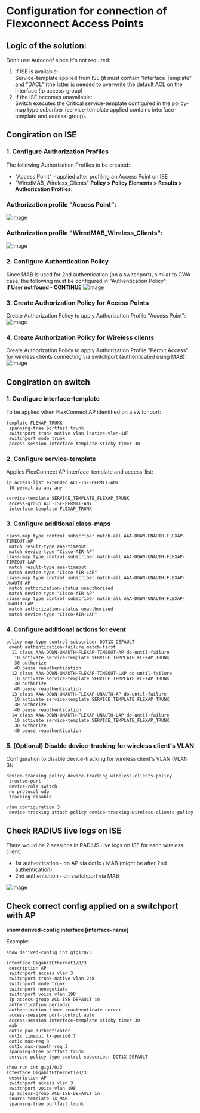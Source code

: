 # Configuration for connection of Flexconnect Access Points

## Logic of the solution:
Don't use Autoconf since it's not required:
1. If ISE is available:<br>
Service-template applied from ISE (it must contain "Interface Template" and "DACL" (the latter is needed to overwrite the default ACL on the interface (ip access-group)
2. If the ISE becomes unavailable:<br>
Switch executes the Critical service-template configured in the policy-map type subcriber (service-template applied contains interface-template and access-group).

## Congiration on ISE

### 1. Configure Authorization Profiles
The following Authorization Profiles to be created:
- "Access Point" - applied after profiling an Access Point on ISE
- "WiredMAB_Wireless_Clients"
**Policy > Policy Elements > Results > Authorization Profiles**:<br>
### Authorization profile "Access Point":
![image](https://user-images.githubusercontent.com/60174786/177613838-e69e3a11-f58f-4644-9542-50a1e70ba228.png)
### Authorization profile "WiredMAB_Wireless_Clients":
![image](https://user-images.githubusercontent.com/60174786/177616347-c108e0e4-4ce9-450b-992f-3db4e4a80295.png)

### 2. Configure Authentication Policy
Since MAB is used for 2nd authentication (on a switchport), similar to CWA case, the following must be configured in "Authentication Policy":<br>
**if User not found - CONTINUE**
![image](https://user-images.githubusercontent.com/60174786/177613298-9554ea3f-5e05-4724-9975-29f7385a8b21.png)

### 3. Create Authorization Policy for Access Points
Create Authorization Policy to apply Authorization Profile "Access Point":
![image](https://user-images.githubusercontent.com/60174786/177614108-9d81b872-3131-402a-82fe-242d402b6311.png)

### 4. Create Authorization Policy for Wireless clients
Create Authorization Policy to apply Authorization Profile "Permit Access" for wireless clients connecting via switchport (authenticated using MAB):
![image](https://user-images.githubusercontent.com/60174786/177615219-1e1a4bb2-cdbb-4292-89c4-9e7a3c212ec3.png)

## Congiration on switch
### 1. Configure interface-template
To be applied when FlexConnect AP identified on a switchport:
```
template FLEXAP_TRUNK
 spanning-tree portfast trunk
 switchport trunk native vlan [native-vlan-id]
 switchport mode trunk
 access-session interface-template sticky timer 30
```

### 2. Configure service-template
Applies FlexConnect AP interface-template and access-list:
```
ip access-list extended ACL-ISE-PERMIT-ANY
 10 permit ip any any

service-template SERVICE_TEMPLATE_FLEXAP_TRUNK
 access-group ACL-ISE-PERMIT-ANY
 interface-template FLEXAP_TRUNK
```

### 3. Configure additional class-maps
```
class-map type control subscriber match-all AAA-DOWN-UNAUTH-FLEXAP-TIMEOUT-AP
 match result-type aaa-timeout
 match device-type "Cisco-AIR-AP"
class-map type control subscriber match-all AAA-DOWN-UNAUTH-FLEXAP-TIMEOUT-LAP
 match result-type aaa-timeout
 match device-type "Cisco-AIR-LAP"
class-map type control subscriber match-all AAA-DOWN-UNAUTH-FLEXAP-UNAUTH-AP
 match authorization-status unauthorized
 match device-type "Cisco-AIR-AP"
class-map type control subscriber match-all AAA-DOWN-UNAUTH-FLEXAP-UNAUTH-LAP
 match authorization-status unauthorized
 match device-type "Cisco-AIR-LAP"
```

### 4. Configure additional actions for event
```
policy-map type control subscriber DOT1X-DEFAULT
 event authentication-failure match-first
  11 class AAA-DOWN-UNAUTH-FLEXAP-TIMEOUT-AP do-until-failure
   10 activate service-template SERVICE_TEMPLATE_FLEXAP_TRUNK
   30 authorize
   40 pause reauthentication
  12 class AAA-DOWN-UNAUTH-FLEXAP-TIMEOUT-LAP do-until-failure
   10 activate service-template SERVICE_TEMPLATE_FLEXAP_TRUNK
   30 authorize
   40 pause reauthentication
  13 class AAA-DOWN-UNAUTH-FLEXAP-UNAUTH-AP do-until-failure
   10 activate service-template SERVICE_TEMPLATE_FLEXAP_TRUNK
   30 authorize
   40 pause reauthentication
  14 class AAA-DOWN-UNAUTH-FLEXAP-UNAUTH-LAP do-until-failure
   10 activate service-template SERVICE_TEMPLATE_FLEXAP_TRUNK
   30 authorize
   40 pause reauthentication
```

### 5. (Optional) Disable device-tracking for wireless client's VLAN
Configuration to disable device-tracking for wireless client's VLAN (VLAN 3):
```
device-tracking policy device-tracking-wireless-clients-policy
 trusted-port
 device-role switch
 no protocol udp
 tracking disable

vlan configuration 3
 device-tracking attach-policy device-tracking-wireless-clients-policy
```

## Check RADIUS live logs on ISE
There would be 2 sessions in RADIUS Live logs on ISE for each wireless client:
- 1st authentication - on AP via dot1x / MAB (might be after 2nd authentication)
- 2nd authentiction - on switchport via MAB

![image](https://user-images.githubusercontent.com/60174786/177612944-25a5c3a8-ec9d-4ff9-9a83-9b3be5ef9bac.png)

## Check correct config applied on a switchport with AP

**show derived-config interface [interface-name]**<br>

Example:
```
show derived-config int gig1/0/3

interface GigabitEthernet1/0/3
 description AP
 switchport access vlan 3
 switchport trunk native vlan 248
 switchport mode trunk
 switchport nonegotiate
 switchport voice vlan 198
 ip access-group ACL-ISE-DEFAULT in
 authentication periodic
 authentication timer reauthenticate server
 access-session port-control auto
 access-session interface-template sticky timer 30
 mab
 dot1x pae authenticator
 dot1x timeout tx-period 7
 dot1x max-req 3
 dot1x max-reauth-req 3
 spanning-tree portfast trunk
 service-policy type control subscriber DOT1X-DEFAULT

```

```
show run int gig1/0/3
interface GigabitEthernet1/0/3
 description AP
 switchport access vlan 3
 switchport voice vlan 198
 ip access-group ACL-ISE-DEFAULT in
 source template 1X_MAB
 spanning-tree portfast trunk
```

